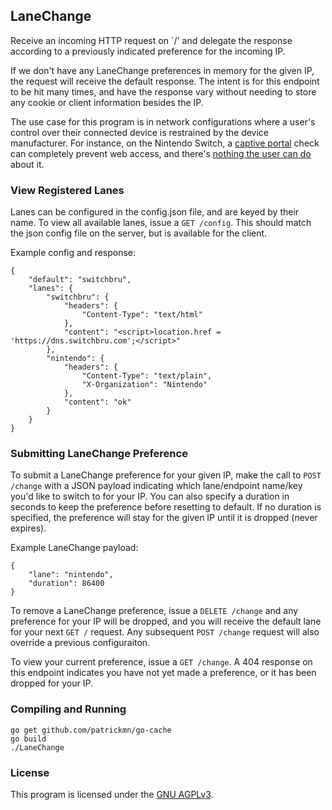 ## LaneChange
Receive an incoming HTTP request on `/' and delegate the response according to a previously indicated preference for the incoming IP.

If we don't have any LaneChange preferences in memory for the given IP, the request will receive the default response. The intent is for this endpoint to be hit many times, and have the response vary without needing to store any cookie or client information besides the IP.

The use case for this program is in network configurations where a user's control over their connected device is restrained by the device manufacturer. For instance, on the Nintendo Switch, a [captive portal](https://en.wikipedia.org/wiki/Captive_portal) check can completely prevent web access, and there's [nothing the user can do](https://www.change.org/p/nintendo-nintendo-expose-the-fully-functional-internet-browser-built-into-the-switch) about it.

### View Registered Lanes
Lanes can be configured in the config.json file, and are keyed by their name. To view all available lanes, issue a `GET /config`. This should match the json config file on the server, but is available for the client.

Example config and response:
```
{
    "default": "switchbru",
    "lanes": {
        "switchbru": {
            "headers": {
                "Content-Type": "text/html"
            },
            "content": "<script>location.href = 'https://dns.switchbru.com';</script>"
        },
        "nintendo": {
            "headers": {
                "Content-Type": "text/plain",
                "X-Organization": "Nintendo"
            },
            "content": "ok"
        }
    }
}
```

### Submitting LaneChange Preference
To submit a LaneChange preference for your given IP, make the call to `POST /change` with a JSON payload indicating which lane/endpoint name/key you'd like to switch to for your IP. You can also specify a duration in seconds to keep the preference before resetting to default. If no duration is specified, the preference will stay for the given IP until it is dropped (never expires).

Example LaneChange payload:
```
{
    "lane": "nintendo",
    "duration": 86400
}
```

To remove a LaneChange preference, issue a `DELETE /change` and any preference for your IP will be dropped, and you will receive the default lane for your next `GET /` request. Any subsequent `POST /change` request will also override a previous configuraiton.

To view your current preference, issue a `GET /change`. A 404 response on this endpoint indicates you have not yet made a preference, or it has been dropped for your IP.

### Compiling and Running
```
go get github.com/patrickmn/go-cache
go build
./LaneChange
```

### License
This program is licensed under the [GNU AGPLv3](https://choosealicense.com/licenses/agpl-3.0/).
